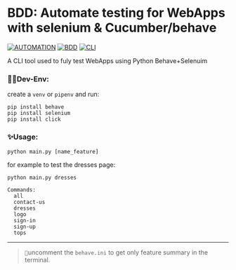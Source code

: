 # BDD: Automate testing for WebApps with selenium & Cucumber/behave
[![AUTOMATION](https://img.shields.io/badge/automation-selenium-brightgreen)](https://github.com/SeleniumHQ/selenium)
[![BDD](https://img.shields.io/badge/BDD-behave-brown)](https://github.com/behave/behave)
[![CLI](https://img.shields.io/badge/CLI-click-purple)](https://github.com/pallets/click)

A CLI tool used to fuly test WebApps using Python Behave+Selenuim


### 👨‍💻Dev-Env:
create a `venv` or `pipenv` and run:
```
pip install behave
pip install selenium
pip install click
```

### ✨Usage:
```
python main.py [name_feature]
```
for example to test the dresses page:

`python main.py dresses`



```
Commands:
  all
  contact-us
  dresses
  logo
  sign-in
  sign-up
  tops

```
---

> ``📝``uncomment the `behave.ini` to get only feature summary in the terminal.
